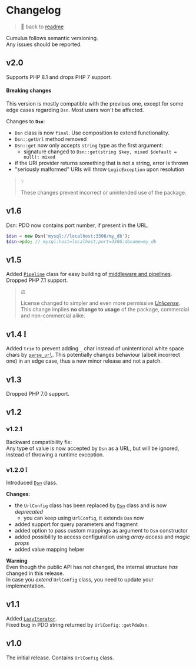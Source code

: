 
# Changelog

> 📖 back to [readme](readme.md)

Cumulus follows semantic versioning.\
Any issues should be reported.


## v2.0

Supports PHP 8.1 and drops PHP 7 support.

#### Breaking changes

This version is mostly compatible with the previous one, except for some edge cases regarding `Dsn`. Most users won't be affected.

Changes to **`Dsn`**:
- `Dsn` class is now `final`. Use composition to extend functionality.
- `Dsn::getUrl` method removed
- `Dsn::get` now only accepts `string` type as the first argument:
  - signature changed to `Dsn::get(string $key, mixed $default = null): mixed`
- if the URI provider returns something that is not a string, error is thrown
- "seriously malformed" URIs will throw `LogicException` upon resolution

> 💡
>
> These changes prevent incorrect or unintended use of the package.


## v1.6

Dsn: PDO now contains port number, if present in the URL.
```php
$dsn = new Dsn('mysql://localhost:3306/my_db');
$dsn->pdo; // mysql:host=localhost;port=3306;dbname=my_db
```


## v1.5

Added [`Pipeline`](src/Pipeline.php) class for easy building of [middleware and pipelines](doc/pipeline.md).\
Dropped PHP 7.1 support.

> ⚖
>
> License changed to simpler and even more permissive [_Unlicense_](license.md).\
> This change implies **no change to usage** of the package,
> commercial and non-commercial alike.


## v1.4 ❕

Added `trim` to prevent adding `_` char instead of unintentional white space chars by
[`parse_url`](https://www.php.net/manual/en/function.parse-url.php).
This potentially changes behaviour (albeit incorrect one) in an edge case,
thus a new minor release and not a patch.


## v1.3

Dropped PHP 7.0 support.


## v1.2

### v1.2.1

Backward compatibility fix:\
Any type of value is now accepted by `Dsn` as a URL, but will be ignored, instead of throwing a runtime exception.

### v1.2.0 ❕

Introduced [`Dsn`](src/Dsn.php) class.

**Changes**:
- the `UrlConfig` class has been replaced by [`Dsn`](src/Dsn.php) class and is now _deprecated_
    - you can keep using `UrlConfig`, it extends `Dsn` now
- added support for query parameters and fragment
- added option to pass custom mappings as argument to `Dsn` constructor
- added possibility to access configuration using _array access_ and _magic props_
- added value mapping helper

**Warning**\
Even though the public API has not changed, the internal structure _has_ changed in this release.\
In case you _extend_ `UrlConfig` class, you need to update your implementation.


## v1.1

Added [`LazyIterator`](src/LazyIterator.php).\
Fixed bug in PDO string returned by `UrlConfig::getPdoDsn`.


## v1.0

The initial release. Contains `UrlConfig` class.
